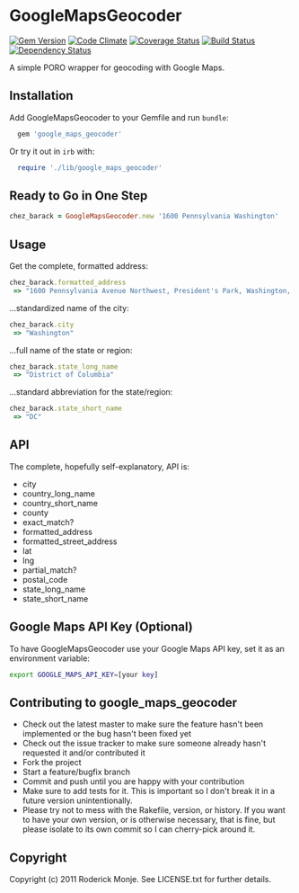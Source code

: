 # GoogleMapsGeocoder

[![Gem Version](https://badge.fury.io/rb/google_maps_geocoder.svg)](http://badge.fury.io/rb/google_maps_geocoder)
[![Code Climate](https://codeclimate.com/github/ivanoblomov/google_maps_geocoder.png)](https://codeclimate.com/github/ivanoblomov/google_maps_geocoder)
[![Coverage Status](https://coveralls.io/repos/ivanoblomov/google_maps_geocoder/badge.svg?branch=master&service=github)](https://coveralls.io/github/ivanoblomov/google_maps_geocoder?branch=master)
[![Build Status](https://secure.travis-ci.org/ivanoblomov/google_maps_geocoder.png)](http://travis-ci.org/ivanoblomov/google_maps_geocoder)
[![Dependency Status](https://gemnasium.com/ivanoblomov/google_maps_geocoder.png)](https://gemnasium.com/ivanoblomov/google_maps_geocoder)

A simple PORO wrapper for geocoding with Google Maps.

## Installation

Add GoogleMapsGeocoder to your Gemfile and run `bundle`:

```ruby
  gem 'google_maps_geocoder'
```

Or try it out in `irb` with:

```ruby
  require './lib/google_maps_geocoder'
```

## Ready to Go in One Step

```ruby
chez_barack = GoogleMapsGeocoder.new '1600 Pennsylvania Washington'
```

## Usage

Get the complete, formatted address:

```ruby
chez_barack.formatted_address
 => "1600 Pennsylvania Avenue Northwest, President's Park, Washington, DC 20500, USA"
```

...standardized name of the city:

```ruby
chez_barack.city
 => "Washington"
```

...full name of the state or region:

```ruby
chez_barack.state_long_name
 => "District of Columbia"
```

...standard abbreviation for the state/region:

```ruby
chez_barack.state_short_name
 => "DC"
```

## API

The complete, hopefully self-explanatory, API is:

* city
* country_long_name
* country_short_name
* county
* exact_match?
* formatted_address
* formatted_street_address
* lat
* lng
* partial_match?
* postal_code
* state_long_name
* state_short_name

## Google Maps API Key (Optional)

To have GoogleMapsGeocoder use your Google Maps API key, set it as an environment variable:

```bash
export GOOGLE_MAPS_API_KEY=[your key]
```

## Contributing to google_maps_geocoder

* Check out the latest master to make sure the feature hasn't been implemented or the bug hasn't been fixed yet
* Check out the issue tracker to make sure someone already hasn't requested it and/or contributed it
* Fork the project
* Start a feature/bugfix branch
* Commit and push until you are happy with your contribution
* Make sure to add tests for it. This is important so I don't break it in a future version unintentionally.
* Please try not to mess with the Rakefile, version, or history. If you want to have your own version, or is otherwise necessary, that is fine, but please isolate to its own commit so I can cherry-pick around it.

## Copyright

Copyright (c) 2011 Roderick Monje. See LICENSE.txt for further details.
